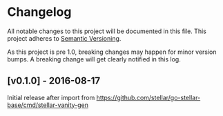 # Changelog

All notable changes to this project will be documented in this
file.  This project adheres to [Semantic Versioning](http://semver.org/).

As this project is pre 1.0, breaking changes may happen for minor version
bumps.  A breaking change will get clearly notified in this log.

## [v0.1.0] - 2016-08-17

Initial release after import from https://github.com/stellar/go-stellar-base/cmd/stellar-vanity-gen

[Unreleased]: https://github.com/ggncnt/go/compare/stellar-vanity-gen-v0.1.0...master
